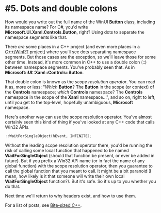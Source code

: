 # #5. Dots and double colons

How would you write out the full name of the WinUI [**Button**](https://docs.microsoft.com/windows/winui/api/microsoft.ui.xaml.controls.button) class, including its namespace name? For C#, you'd write **Microsoft.UI.Xaml.Controls.Button**, right? Using dots to separate the namespace segments like that.

There *are* some places in a C++ project (and even more places in a [C++/WinRT](https://docs.microsoft.com/windows/uwp/cpp-and-winrt-apis/) project) where you'll see dots separating namespace segments. But those cases are the exception, so we'll leave those for some other time. Instead, it's more common in C++ to use a double colon (::) between namespace segments. You've probably seen that. As in **Microsoft::UI::Xaml::Controls::Button**.

That double colon is known as the *scope resolution operator*. You can read it as, more or less: "*Which* **Button**? The **Button** in the scope (or context) of the **Controls** namespace; *which* **Controls** namespace? The **Controls** namespace in the scope of the **Xaml** namespace…", and so on, right to left, until you get to the top-level, hopefully unambiguous, **Microsoft** namespace.

Here's another way can use the scope resolution operator. You've almost certainly seen this kind of thing if you've looked at any C++ code that calls Win32 APIs.

```cpp
::WaitForSingleObject(hEvent, INFINITE);
```

Without the leading scope resolution operator there, you'd be running the risk of calling some local function that happened to be named **WaitForSingleObject** (should that function be present, or ever be added in future). But if you prefix a Win32 API name (or in fact the name of any global function) with the scope resolution operator, then you guarantee to call the global function that you meant to call. It might be a bit paranoid (I mean, how likely is it that someone will write their own local **WaitForSingleObject** function?). But it's safe. So it's up to you whether you do that.

Next time we'll return to why headers exist, and how to use them.

For a list of posts, see [Bite-sized C++](../README.md).

